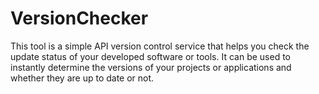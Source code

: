 # VersionChecker
This tool is a simple API version control service that helps you check the update status of your developed software or tools. It can be used to instantly determine the versions of your projects or applications and whether they are up to date or not.
